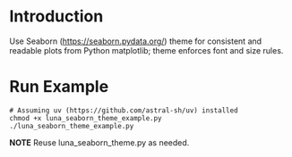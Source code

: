 # Introduction

Use Seaborn (https://seaborn.pydata.org/) theme for consistent and readable plots from Python matplotlib; theme enforces font and size rules. 

# Run Example
```
# Assuming uv (https://github.com/astral-sh/uv) installed
chmod +x luna_seaborn_theme_example.py
./luna_seaborn_theme_example.py
```

**NOTE** Reuse luna_seaborn_theme.py as needed.
